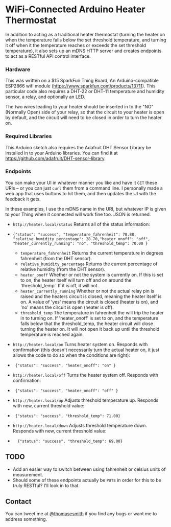# WiFi-Connected Arduino Heater Thermostat
In addition to acting as a traditional heater thermostat (turning the heater on when the temperature falls below the set threshold temperature, and turning it off when it the temperature reaches or exceeds the set threshold temperature), it also sets up an mDNS HTTP server and creates endpoints to act as a RESTful API control interface.

### Hardware
This was written on a $15 SparkFun Thing Board, An Arduino-compatible ESP2866 wifi module (https://www.sparkfun.com/products/13711). This particular code also requires a DHT-22 or DHT-11 temperature and humidity sensor, a relay, and optionally an LED.

The two wires leading to your heater should be inserted in to the "NO" (Normally Open) side of your relay, so that the circuit to your heater is open by default, and the circuit will need to be closed in order to turn the heater on.

### Required Libraries
This Arduino sketch also requires the Adafruit DHT Sensor Library be installed in to your Arduino libraries. You can find it at https://github.com/adafruit/DHT-sensor-library.

### Endpoints
You can make your UI in whatever manner you like and have it `GET` these URIs – or you can just `curl` them from a command line. I personally made a web app that uses buttons to hit them, and then updates the UI with the feedback it gets.

In these examples, I use the mDNS name in the URI, but whatever IP is given to your Thing when it connected will work fine too. JSON is returned.

* `http://heater.local/status`   Returns all of the status information:
*     {"status": "success", "temperature_fahrenheit": 70.88, "relative_humidity_percentage": 28.70,"heater_onoff": "off", "heater_currently_running": "no", "threshold_temp": 70.00 }
   * `temperature_fahrenheit` Returns the current temperature in degrees fahrenheit (from the DHT sensor).
   * `relative_humidity_percentage` Returns the current percentage of relative humidity (from the DHT sensor). 
   * `heater_onoff` Whether or not the system is currently on. If this is set to on, the heater itself will turn off and on around the 'threshold_temp.' If it is off, it will not.
   * `heater_currently_running` Whether or not the actual relay pin is raised and the heaters circuit is closed, meaning the heater itself is on. A value of 'yes' means the circuit is closed (heater is on), and 'no' means the circuit is open (heater is off).
   * `threshold_temp` The temperature in fahrenheit the will trip the heater in to turning on. If 'heater_onoff' is set to on, and the temperature falls below that the threshold_temp, the heater circuit will close turning the heater on. It will not open it back up until the threshold temperature is reached again.
   

* `http://heater.local/on`       Turns heater system on. Responds with confirmation (this doesn't necessarily turn the actual heater on, it just allows the code to do so when the conditions are right):
*      {"status": "success", "heater_onoff": "on" }

* `http://heater.local/off`      Turns the heater system off. Responds with confirmation:
*      {"status": "success", "heater_onoff": "off" }

* `http://heater.local/up`       Adjusts threshold temperature up. Responds with new, current threshold value:
*      {"status": "success", "threshold_temp": 71.00}

* `http://heater.local/down`     Adjusts threshold temperature down. Responds with new, current threshold value:
*       {"status": "success", "threshold_temp": 69.00} 

## TODO
* Add an easier way to switch between using fahrenheit or celsius units of measurement. 
* Should some of these endpoints actually be `PUT`s in order for this to be truly RESTful? I'll look in to that.

## Contact
You can tweet me at [@thomasesmith](http://twitter.com/thomasesmith) if you find any bugs or want me to address something. 
